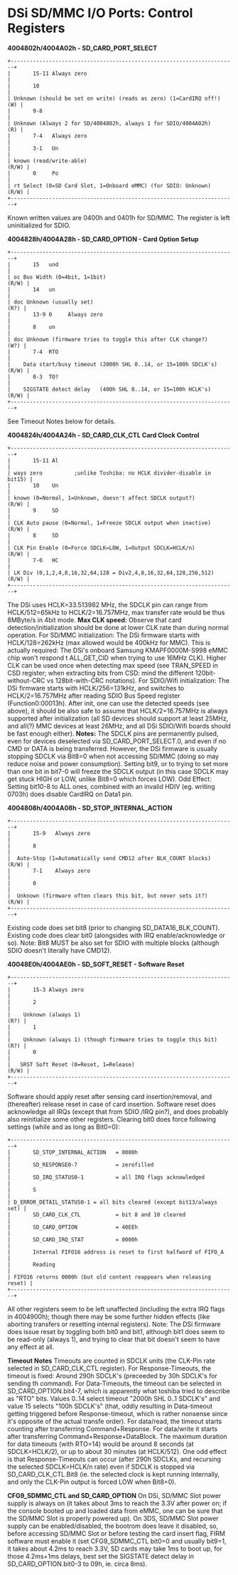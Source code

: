 # DSi SD/MMC I/O Ports: Control Registers


**4004802h/4004A02h - SD_CARD_PORT_SELECT**

```
+-----------------------------------------------------------------------+
|       15-11 Always zero                                               |
|       10                                                              |
| Unknown (should be set on write) (reads as zero) (1=CardIRQ off!) (W) |
|       9-8                                                             |
| Unknown (Always 2 for SD/4004802h, always 1 for SDIO/4004A02h)    (R) |
|       7-4   Always zero                                               |
|       3-1   Un                                                        |
| known (read/write-able)                                         (R/W) |
|       0     Po                                                        |
| rt Select (0=SD Card Slot, 1=Onboard eMMC) (for SDIO: Unknown)  (R/W) |
+-----------------------------------------------------------------------+
```

Known written values are 0400h and 0401h for SD/MMC. The register is
left uninitialized for SDIO.

**4004828h/4004A28h - SD_CARD_OPTION - Card Option Setup**

```
+-----------------------------------------------------------------------+
|       15   und                                                        |
| oc Bus Width (0=4bit, 1=1bit)                                   (R/W) |
|       14   un                                                         |
| doc Unknown (usually set)                                        (R?) |
|       13-9 0     Always zero                                          |
|       8    un                                                         |
| doc Unknown (firmware tries to toggle this after CLK change?)    (W?) |
|       7-4  RTO                                                        |
|    Data start/busy timeout (2000h SHL 0..14, or 15=100h SDCLK's)(R/W) |
|       0-3  TO?                                                        |
|    SIGSTATE detect delay   (400h SHL 0..14, or 15=100h HCLK's)  (R/W) |
+-----------------------------------------------------------------------+
```

See Timeout Notes below for details.

**4004824h/4004A24h - SD_CARD_CLK_CTL Card Clock Control**

```
+-----------------------------------------------------------------------+
|       15-11 Al                                                        |
| ways zero          ;unlike Toshiba: no HCLK divider-disable in bit15) |
|       10    Un                                                        |
| known (0=Normal, 1=Unknown, doesn't affect SDCLK output?)       (R/W) |
|       9     SD                                                        |
| CLK Auto pause (0=Normal, 1=Freeze SDCLK output when inactive)  (R/W) |
|       8     SD                                                        |
| CLK Pin Enable (0=Force SDCLK=LOW, 1=Output SDCLK=HCLK/n)       (R/W) |
|       7-0   HC                                                        |
| LK Div (0,1,2,4,8,16,32,64,128 = Div2,4,8,16,32,64,128,256,512) (R/W) |
+-----------------------------------------------------------------------+
```

The DSi uses HCLK=33.513982 MHz, the SDCLK pin can range from
HCLK/512=65kHz to HCLK/2=16.757MHz, max transfer rate would be thus
8MByte/s in 4bit mode.
**Max CLK speed:**
Observe that card detection/initialization should be done at lower CLK
rate than during normal operation.
For SD/MMC initialization: The DSi firmware starts with HCLK/128=262kHz
(max allowed would be 400kHz for MMC). This is actually required: The
DSi\'s onboard Samsung KMAPF0000M-S998 eMMC chip won\'t respond t
ALL_GET_CID when trying to use 16MHz CLK). Higher CLK can be used once
when detecting max speed (see TRAN_SPEED in CSD register; when
extracting bits from CSD: mind the different 120bit-without-CRC vs
128bit-with-CRC notations).
For SDIO/Wifi initialization: The DSi firmware starts with
HCLK/256=131kHz, and switches to HCLK/2=16.757MHz after reading SDIO Bus
Speed register (Function0:00013h).
After init, one can use the detected speeds (see above), it should be
also safe to assume that HCLK/2=16.757MHz is always supported after
initialization (all SD devices should support at least 25MHz, and all(?)
MMC devices at least 26MHz, and all DSi SDIO/Wifi boards should be fast
enough either).
**Notes:**
The SDCLK pins are permanently pulsed, even for devices deselected via
SD_CARD_PORT_SELECT.0, and even if no CMD or DATA is being transferred.
However, the DSi firmware is usually stopping SDCLK via Bit8=0 when not
accessing SD/MMC (doing so may reduce noise and power consumption).
Setting bit9, or to trying to set more than one bit in bit7-0 will
freeze the SDCLK output (in this case SDCLK may get stuck HIGH or LOW,
unlike Bit8=0 which forces LOW).
Odd Effect: Setting bit10-8 to ALL ones, combined with an invalid HDIV
(eg. writing 0703h) does disable CardIRQ on Data1 pin.

**4004808h/4004A08h - SD_STOP_INTERNAL_ACTION**

```
+-----------------------------------------------------------------------+
|       15-9   Always zero                                              |
|       8                                                               |
|  Auto-Stop (1=Automatically send CMD12 after BLK_COUNT blocks)  (R/W) |
|       7-1    Always zero                                              |
|       0                                                               |
|  Unknown (firmware often clears this bit, but never sets it?)   (R/W) |
+-----------------------------------------------------------------------+
```

Existing code does set bit8 (prior to changing SD_DATA16_BLK_COUNT).
Existing code does clear bit0 (alongsides with IRQ enable/acknowledge or
so).
Note: Bit8 MUST be also set for SDIO with multiple blocks (although SDIO
doesn\'t literally have CMD12).

**40048E0h/4004AE0h - SD_SOFT_RESET - Software Reset**

```
+-----------------------------------------------------------------------+
|       15-3 Always zero                                                |
|       2                                                               |
|    Unknown (always 1)                                            (R?) |
|       1                                                               |
|    Unknown (always 1) (though firmware tries to toggle this bit) (R?) |
|       0                                                               |
|   SRST Soft Reset (0=Reset, 1=Release)                          (R/W) |
+-----------------------------------------------------------------------+
```

Software should apply reset after sensing card insertion/removal, and
(thereafter) release reset in case of card insertion. Software reset
does acknowledge all IRQs (except that from SDIO /IRQ pin?), and does
probably also reinitialize some other registers.
Clearing bit0 does force following settings (while and as long as
Bit0=0):

```
+-----------------------------------------------------------------------+
|       SD_STOP_INTERNAL_ACTION   = 0000h                               |
|       SD_RESPONSE0-7            = zerofilled                          |
|       SD_IRQ_STATUS0-1          = all IRQ flags acknowledged          |
|       S                                                               |
| D_ERROR_DETAIL_STATUS0-1 = all bits cleared (except bit13/always set) |
|       SD_CARD_CLK_CTL           = bit 8 and 10 cleared                |
|       SD_CARD_OPTION            = 40EEh                               |
|       SD_CARD_IRQ_STAT          = 0000h                               |
|       Internal FIFO16 address is reset to first halfword of FIFO_A    |
|       Reading                                                         |
| FIFO16 returns 0000h (but old content reappears when releasing reset) |
+-----------------------------------------------------------------------+
```

All other registers seem to be left unaffected (including the extra IRQ
flags in 4004900h); though there may be some further hidden effects
(like aborting transfers or resetting internal registers).
Note: The DSi firmware does issue reset by toggling both bit0 and bit1,
although bit1 does seem to be read-only (always 1), and trying to clear
that bit doesn\'t seem to have any effect at all.

**Timeout Notes**
Timeouts are counted in SDCLK units (the CLK-Pin rate selected in
SD_CARD_CLK_CTL register). For Response-Timeouts, the timeout is fixed:
Around 290h SDCLK\'s (preceeded by 30h SDCLK\'s for sending th
command). For Data-Timeouts, the timeout can be selected in
SD_CARD_OPTION.bit4-7, which is apparently what toshiba tried to
describe as \"RTO\" bits. Values 0..14 select timeout \"2000h SHL 0..1
SDCLK\'s\" and value 15 selects \"100h SDCLK\'s\" (that, oddly
resulting in Data-timeout getting triggered before Response-timeout,
which is rather nonsense since it\'s opposite of the actual transfe
order).
For data/read, the timeout starts counting after transferring
Command+Response. For data/write it starts after transferring
Command+Response+DataBlock. The maximum duration for data timeouts (with
RTO=14) would be around 8 seconds (at SDCLK=HCLK/2), or up to about 30
minutes (at HCLK/512).
One odd effect is that Response-Timeouts can occur (after 290h SDCLKs,
and recursing the selected SDCLK=HCLK/n rate) even if SDCLK is stopped
via SD_CARD_CLK_CTL.Bit8 (ie. the selected clock is kept running
internally, and only the CLK-Pin output is forced LOW when Bit8=0).

**CFG9_SDMMC_CTL and SD_CARD_OPTION**
On DSi, SD/MMC Slot power supply is always on (it takes about 3ms to
reach the 3.3V after power on; if the console booted up and loaded data
from eMMC, one can be sure that the SD/MMC Slot is properly powered
up).
On 3DS, SD/MMC Slot power supply can be enabled/disabled, the bootrom
does leave it disabled, so, before accessing SD/MMC Slot or before
testing the card insert flag, FIRM software must enable it (set
CFG9_SDMMC_CTL bit0=0 and usually bit9=1, it takes about 4.2ms to reach
3.3V, SD cards may take 1ms to boot up, for those 4.2ms+1ms delays, best
set the SIGSTATE detect delay in SD_CARD_OPTION.bit0-3 to 09h, ie. circa
8ms).



